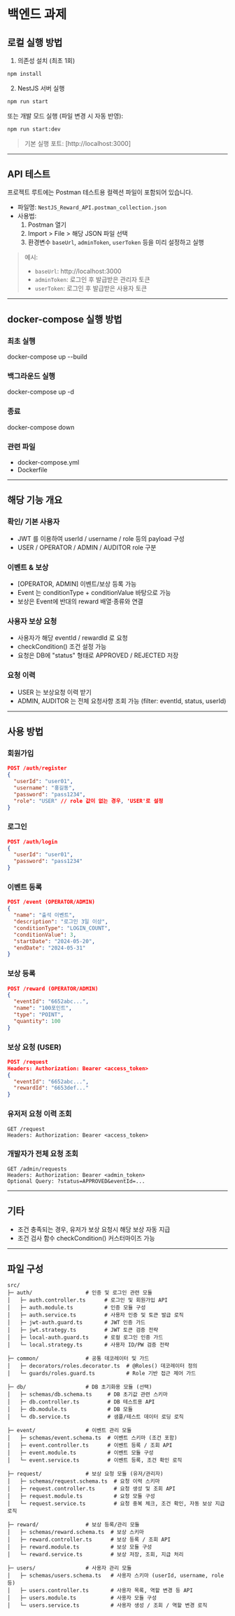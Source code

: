 
# 백엔드 과제


## 로컬 실행 방법

1. 의존성 설치 (최초 1회)

```bash
npm install
```

2. NestJS 서버 실행

```bash
npm run start
```

또는 개발 모드 실행 (파일 변경 시 자동 반영):

```bash
npm run start:dev
```

> 기본 실행 포트: [http://localhost:3000]

---


## API 테스트

프로젝트 루트에는 Postman 테스트용 컬렉션 파일이 포함되어 있습니다.

- 파일명: `NestJS_Reward_API.postman_collection.json`
- 사용법:
  1. Postman 열기
  2. Import > File > 해당 JSON 파일 선택
  3. 환경변수 `baseUrl`, `adminToken`, `userToken` 등을 미리 설정하고 실행

> 예시:
> - `baseUrl`: http://localhost:3000
> - `adminToken`: 로그인 후 발급받은 관리자 토큰
> - `userToken`: 로그인 후 발급받은 사용자 토큰

---


## docker-compose 실행 방법

### 최초 실행
docker-compose up --build

### 백그라운드 실행
docker-compose up -d

### 종료
docker-compose down

### 관련 파일
- docker-compose.yml
- Dockerfile

---


## 해당 기능 개요

### 확인/ 기본 사용자

* JWT 를 이용하여 userId / username / role 등의 payload 구성
* USER / OPERATOR / ADMIN / AUDITOR role 구분

### 이벤트 & 보상

* [OPERATOR, ADMIN] 이벤트/보상 등록 가능
* Event 는 conditionType + conditionValue 바탕으로 가능
* 보상은 Event에 반대의 reward 배열·종류와 연결

### 사용자 보상 요청

* 사용자가 해당 eventId / rewardId 로 요청
* checkCondition() 조건 설정 가능
* 요청은 DB에 "status" 형태로 APPROVED / REJECTED 저장

### 요청 이력

* USER 는 보상요청 이력 받기
* ADMIN, AUDITOR 는 전체 요청사항 조회 가능 (filter: eventId, status, userId)

---


## 사용 방법

### 회원가입

```json
POST /auth/register
{
  "userId": "user01",
  "username": "홍길동",
  "password": "pass1234",
  "role": "USER" // role 값이 없는 경우, 'USER'로 설정
}
```

### 로그인

```json
POST /auth/login
{
  "userId": "user01",
  "password": "pass1234"
}
```

### 이벤트 등록

```json
POST /event (OPERATOR/ADMIN)
{
  "name": "출석 이벤트",
  "description": "로그인 3일 이상",
  "conditionType": "LOGIN_COUNT",
  "conditionValue": 3,
  "startDate": "2024-05-20",
  "endDate": "2024-05-31"
}
```

### 보상 등록

```json
POST /reward (OPERATOR/ADMIN)
{
  "eventId": "6652abc...",
  "name": "100포인트",
  "type": "POINT",
  "quantity": 100
}
```

### 보상 요청 (USER)

```json
POST /request
Headers: Authorization: Bearer <access_token>
{
  "eventId": "6652abc...",
  "rewardId": "6653def..."
}
```

### 유저저 요청 이력 조회

```http
GET /request
Headers: Authorization: Bearer <access_token>
```

### 개발자가 전체 요청 조회

```http
GET /admin/requests
Headers: Authorization: Bearer <admin_token>
Optional Query: ?status=APPROVED&eventId=...
```

---


## 기타

* 조건 충족되는 경우, 유저가 보상 요청시 해당 보상 자동 지급
* 조건 검사 함수 checkCondition() 커스터마이즈 가능

---


## 파일 구성

```
src/
├─ auth/                 # 인증 및 로그인 관련 모듈
│   ├─ auth.controller.ts      # 로그인 및 회원가입 API
│   ├─ auth.module.ts          # 인증 모듈 구성
│   ├─ auth.service.ts         # 사용자 인증 및 토큰 발급 로직
│   ├─ jwt-auth.guard.ts       # JWT 인증 가드
│   ├─ jwt.strategy.ts         # JWT 토큰 검증 전략
│   ├─ local-auth.guard.ts     # 로컬 로그인 인증 가드
│   └─ local.strategy.ts       # 사용자 ID/PW 검증 전략

├─ common/               # 공통 데코레이터 및 가드
│   ├─ decorators/roles.decorator.ts  # @Roles() 데코레이터 정의
│   └─ guards/roles.guard.ts          # Role 기반 접근 제어 가드

├─ db/                   # DB 초기화용 모듈 (선택)
│   ├─ schemas/db.schema.ts     # DB 초기값 관련 스키마
│   ├─ db.controller.ts         # DB 테스트용 API
│   ├─ db.module.ts             # DB 모듈
│   └─ db.service.ts            # 샘플/테스트 데이터 로딩 로직

├─ event/                # 이벤트 관리 모듈
│   ├─ schemas/event.schema.ts  # 이벤트 스키마 (조건 포함)
│   ├─ event.controller.ts      # 이벤트 등록 / 조회 API
│   ├─ event.module.ts          # 이벤트 모듈 구성
│   └─ event.service.ts         # 이벤트 등록, 조건 확인 로직

├─ request/              # 보상 요청 모듈 (유저/관리자)
│   ├─ schemas/request.schema.ts  # 요청 이력 스키마
│   ├─ request.controller.ts      # 요청 생성 및 조회 API
│   ├─ request.module.ts          # 요청 모듈 구성
│   └─ request.service.ts         # 요청 중복 체크, 조건 확인, 자동 보상 지급 로직

├─ reward/               # 보상 등록/관리 모듈
│   ├─ schemas/reward.schema.ts  # 보상 스키마
│   ├─ reward.controller.ts      # 보상 등록 / 조회 API
│   ├─ reward.module.ts          # 보상 모듈 구성
│   └─ reward.service.ts         # 보상 저장, 조회, 지급 처리

├─ users/                # 사용자 관리 모듈
│   ├─ schemas/users.schema.ts   # 사용자 스키마 (userId, username, role 등)
│   ├─ users.controller.ts       # 사용자 목록, 역할 변경 등 API
│   ├─ users.module.ts           # 사용자 모듈 구성
│   └─ users.service.ts          # 사용자 생성 / 조회 / 역할 변경 로직


```
